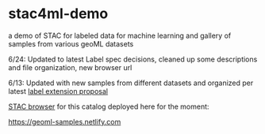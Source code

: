 # stac4ml-demo
a demo of STAC for labeled data for machine learning and gallery of samples from various geoML datasets

6/24: Updated to latest Label spec decisions, cleaned up some descriptions and file organization, new browser url 

6/13: Updated with new samples from different datasets and organized per latest [label extension proposal](https://github.com/radiantearth/stac-spec/tree/dev/extensions/label)

[STAC browser](https://github.com/radiantearth/stac-browser) for this catalog deployed here for the moment: 

https://geoml-samples.netlify.com
